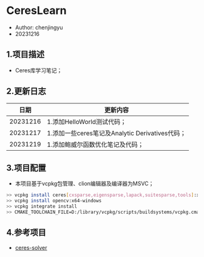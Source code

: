 # CeresLearn
 - Author: chenjingyu
 - 20231216

## 1.项目描述
 - Ceres库学习笔记；

## 2.更新日志
| 日期       | 更新内容                                  |
|----------|---------------------------------------|
| 20231216 | 1.添加HelloWorld测试代码；                   |
| 20231217 | 1.添加一些ceres笔记及Analytic Derivatives代码； |
| 20231219 | 1.添加鲍威尔函数优化笔记及代码；                     |

## 3.项目配置
 - 本项目基于vcpkg包管理、clion编辑器及编译器为MSVC；
```bash
>> vcpkg install ceres[cxsparse,eigensparse,lapack,suitesparse,tools]:x64-windows --recurse
>> vcpkg install opencv:x64-windows
>> vcpkg integrate install
>> CMAKE_TOOLCHAIN_FILE=D:/library/vcpkg/scripts/buildsystems/vcpkg.cmake
```

## 4.参考项目
 - [ceres-solver](https://github.com/ceres-solver/ceres-solver)
